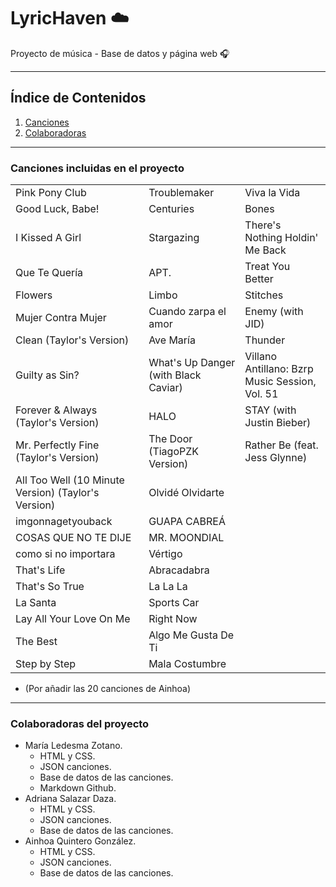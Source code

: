 # LyricHaven ☁️
Proyecto de música - Base de datos y página web 🎧

---
## Índice de Contenidos
1. [Canciones](#canciones-incluidas-en-el-proyecto)
2. [Colaboradoras](#colaboradoras-del-proyecto)

---
### Canciones incluidas en el proyecto
|                                                     |                                      |                                                |
|-----------------------------------------------------|--------------------------------------|------------------------------------------------|
| Pink Pony Club                                      | Troublemaker                         | Viva la Vida                                   |
| Good Luck, Babe!                                    | Centuries                            | Bones                                          |
| I Kissed A Girl                                     | Stargazing                           | There's Nothing Holdin' Me Back                |
| Que Te Quería                                       | APT.                                 | Treat You Better                               |
| Flowers                                             | Limbo                                | Stitches                                       |
| Mujer Contra Mujer                                  | Cuando zarpa el amor                 | Enemy (with JID)                               |
| Clean (Taylor's Version)                            | Ave María                            | Thunder                                        |
| Guilty as Sin?                                      | What's Up Danger (with Black Caviar) | Villano Antillano: Bzrp Music Session, Vol. 51 |
| Forever & Always (Taylor's Version)                 | HALO                                 | STAY (with Justin Bieber)                      |
| Mr. Perfectly Fine (Taylor's Version)               | The Door (TiagoPZK Version)          | Rather Be (feat. Jess Glynne)                  |
| All Too Well (10 Minute Version) (Taylor's Version) | Olvidé Olvidarte                     |
| imgonnagetyouback                                   | GUAPA CABREÁ                         |
| COSAS QUE NO TE DIJE                                | MR. MOONDIAL                         |
| como si no importara                                | Vértigo                              |
| That's Life                                         | Abracadabra                          |
| That's So True                                      | La La La                             |
| La Santa                                            | Sports Car                           |
| Lay All Your Love On Me                             | Right Now                            |
| The Best                                            | Algo Me Gusta De Ti                  |
| Step by Step                                        | Mala Costumbre                       |

- (Por añadir las 20 canciones de Ainhoa)
---
### Colaboradoras del proyecto
- María Ledesma Zotano.
    - HTML y CSS.
    - JSON canciones.
    - Base de datos de las canciones.
    - Markdown Github.
- Adriana Salazar Daza.
    - HTML y CSS.
    - JSON canciones.
    - Base de datos de las canciones.
- Ainhoa Quintero González.
    - HTML y CSS.
    - JSON canciones.
    - Base de datos de las canciones.
